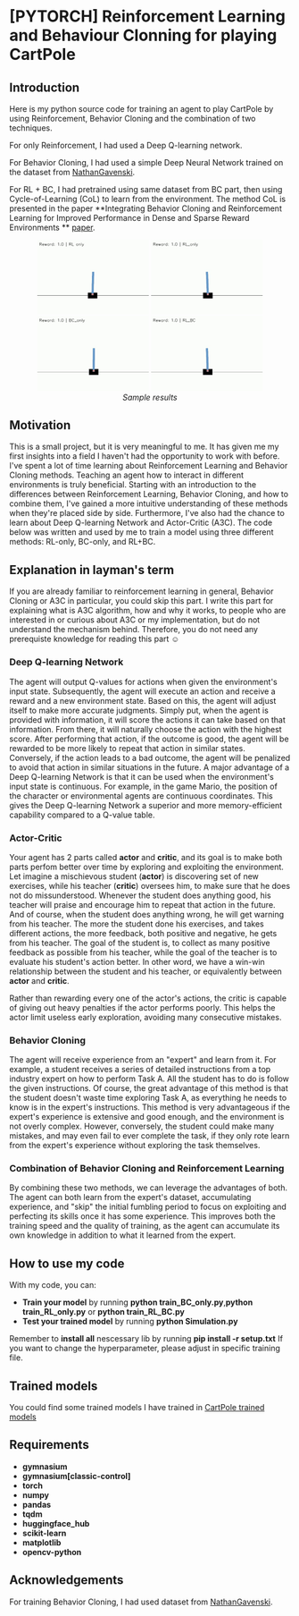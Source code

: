 # [PYTORCH] Reinforcement Learning and Behaviour Clonning for playing CartPole 

## Introduction
Here is my python source code for training an agent to play CartPole by using Reinforcement, Behavior Cloning and the combination of two techniques. 

For only Reinforcement, I had used a Deep Q-learning network.

For Behavior Cloning, I had used a simple Deep Neural Network trained on the dataset from [NathanGavenski](https://huggingface.co/datasets/NathanGavenski/CartPole-v1/viewer/default/train?p=1&views%5B%5D=train).

For RL + BC, I had pretrained using same dataset from BC part, then using Cycle-of-Learning (CoL) to learn from the environment. The method CoL is presented in the paper **Integrating Behavior Cloning and Reinforcement Learning for Improved Performance in Dense and Sparse Reward Environments ** [paper](https://arxiv.org/abs/1910.04281).

<p align="center">
  <img src="Gif demo\RL_only_LR=0.0001.gif" width="200">
  <img src="Gif demo\RL_only_LR=0.001.gif" width="200">
  <img src="Gif demo\BC_only.gif" width="200">
  <img src="Gif demo\RL_BC.gif" width="200"><br/>
  <i>Sample results</i>
</p>



## Motivation

This is a small project, but it is very meaningful to me. It has given me my first insights into a field I haven't had the opportunity to work with before. I've spent a lot of time learning about Reinforcement Learning and Behavior Cloning methods. Teaching an agent how to interact in different environments is truly beneficial. Starting with an introduction to the differences between Reinforcement Learning, Behavior Cloning, and how to combine them, I've gained a more intuitive understanding of these methods when they're placed side by side. Furthermore, I've also had the chance to learn about Deep Q-learning Network and Actor-Critic (A3C). The code below was written and used by me to train a model using three different methods: RL-only, BC-only, and RL+BC.

## Explanation in layman's term
If you are already familiar to reinforcement learning in general, Behavior Cloning or A3C in particular, you could skip this part. I write this part for explaining what is A3C algorithm, how and why it works, to people who are interested in or curious about A3C or my implementation, but do not understand the mechanism behind. Therefore, you do not need any prerequiste knowledge for reading this part :relaxed:

### Deep Q-learning Network
The agent will output Q-values for actions when given the environment's input state. Subsequently, the agent will execute an action and receive a reward and a new environment state. Based on this, the agent will adjust itself to make more accurate judgments. Simply put, when the agent is provided with information, it will score the actions it can take based on that information. From there, it will naturally choose the action with the highest score. After performing that action, if the outcome is good, the agent will be rewarded to be more likely to repeat that action in similar states. Conversely, if the action leads to a bad outcome, the agent will be penalized to avoid that action in similar situations in the future.
A major advantage of a Deep Q-learning Network is that it can be used when the environment's input state is continuous. For example, in the game Mario, the position of the character or environmental agents are continuous coordinates. This gives the Deep Q-learning Network a superior and more memory-efficient capability compared to a Q-value table.

### Actor-Critic
Your agent has 2 parts called **actor** and **critic**, and its goal is to make both parts perfom better over time by exploring and exploiting the environment. Let imagine a mischievous student (**actor**) is discovering set of new exercises, while his teacher (**critic**) oversees him, to make sure that he does not do missunderstood. Whenever the student does anything good, his teacher will praise and encourage him to repeat that action in the future. And of course, when the student does anything wrong, he will get warning from his teacher. The more the student done his exercises, and takes different actions, the more feedback, both positive and negative, he gets from his teacher. The goal of the student is, to collect as many positive feedback as possible from his teacher, while the goal of the teacher is to evaluate his student's action better. In other word, we have a win-win relationship between the student and his teacher, or equivalently between **actor** and **critic**.

Rather than rewarding every one of the actor's actions, the critic is capable of giving out heavy penalties if the actor performs poorly. This helps the actor limit useless early exploration, avoiding many consecutive mistakes.
### Behavior Cloning
The agent will receive experience from an "expert" and learn from it. For example, a student receives a series of detailed instructions from a top industry expert on how to perform Task A. All the student has to do is follow the given instructions. Of course, the great advantage of this method is that the student doesn't waste time exploring Task A, as everything he needs to know is in the expert's instructions. This method is very advantageous if the expert's experience is extensive and good enough, and the environment is not overly complex. However, conversely, the student could make many mistakes, and may even fail to ever complete the task, if they only rote learn from the expert's experience without exploring the task themselves.

### Combination of Behavior Cloning and Reinforcement Learning
By combining these two methods, we can leverage the advantages of both. The agent can both learn from the expert's dataset, accumulating experience, and "skip" the initial fumbling period to focus on exploiting and perfecting its skills once it has some experience. This improves both the training speed and the quality of training, as the agent can accumulate its own knowledge in addition to what it learned from the expert.


## How to use my code
With my code, you can:
* **Train your model** by running **python train_BC_only.py**,**python train_RL_only.py** or **python train_RL_BC.py**
* **Test your trained model** by running **python Simulation.py**

Remember to **install all** nescessary lib by running **pip install -r setup.txt**
If you want to change the hyperparameter, please adjust in specific training file.
## Trained models

You could find some trained models I have trained in [CartPole trained models](https://drive.google.com/drive/folders/19yAoZ-YLlJE8cJl7cUTXUWy7J_fVdM4v?usp=drive_link)
 
## Requirements

* **gymnasium**
* **gymnasium[classic-control]**
* **torch**
* **numpy**
* **pandas**
* **tqdm**
* **huggingface_hub**
* **scikit-learn**
* **matplotlib**
* **opencv-python**

## Acknowledgements
For training Behavior Cloning, I had used dataset from [NathanGavenski](https://huggingface.co/datasets/NathanGavenski/CartPole-v1/viewer/default/train?p=1&views%5B%5D=train).